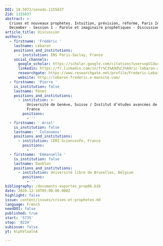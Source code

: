 ```yaml
---
DOI: 10.5072/zenodo.1155837
Zid: 1155837
abstract: >-
  Crises et nouveaux prophètes. Intuition, prévision, réforme, Paris IAS, 10-11
  December - Session 1 - Parole et imaginaire prophétiques - Discussion
article_title: Discussion
authors:
  - firstname: 'Frédéric '
    lastname: Lebaron
    positions_and_institutions:
      - institution: ENS Paris-Saclay, France
    social_channels:
      google_scholar: https://scholar.google.com/citations?user=xpCCducAAAAJ&hl=en
      linkedin: https://fr.linkedin.com/in/fr%C3%A9d%C3%A9ric-lebaron-a1459038
      researchgate: https://www.researchgate.net/profile/Frederic-Lebaron
      website: http://lebaron-frederic.e-monsite.com/
  - firstname: 'Pierre '
    is_institution: false
    lastname: Pénet
    positions_and_institutions:
      - institution: >-
          Université de Genève, Suisse / Institut d’études avancées de Paris,
          France
        positions:
          - ''
  - firstname: ' Ariel'
    is_institution: false
    lastname: ' Colonomos'
    positions_and_institutions:
      - institution: CERI-SciencesPo, France
        positions:
          - ''
  - firstname: 'Emmanuelle '
    is_institution: false
    lastname: Danblon
    positions_and_institutions:
      - institution: Université libre de Bruxelles, Belgium
        positions:
          - ''
bibliography: /documents-exportes_prop06.bib
date: 2020-12-10T05:00:00.000Z
highlight: false
issue: content/issues/crises-et-prophetes.md
language: French
needDOI: false
published: true
start: '5735'
stop: '8224'
subissue: false
yt: 6lphVlaalnA

---
```


<Youtube yt="6lphVlaalnA" caption="Discussion" start="5735" stop="8224"></Youtube>